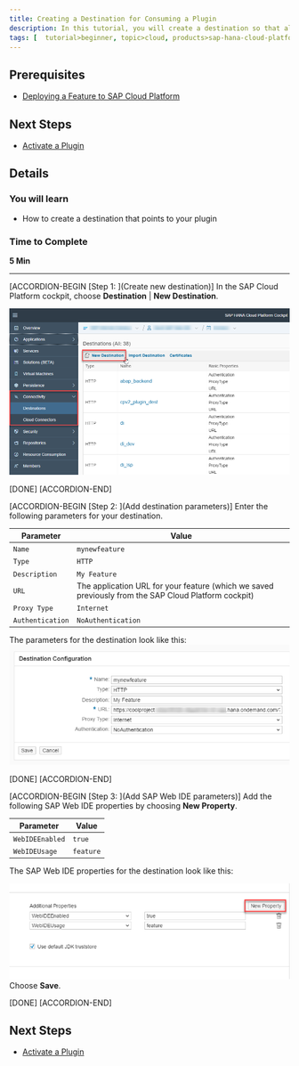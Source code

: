 ```yaml
---
title: Creating a Destination for Consuming a Plugin
description: In this tutorial, you will create a destination so that all SAP Web IDE developers using your account can activate and use the plugin. In order for SAP Web IDE to recognize and consume the new feature, you need to create a destination with the application URL of your feature application.
tags: [  tutorial>beginner, topic>cloud, products>sap-hana-cloud-platform, products>sap-web-ide ]
---
```


## Prerequisites  
 - [Deploying a Feature to SAP Cloud Platform](http://www.sap.com/developer/tutorials/webide-sdk-helloworld3.html)


## Next Steps
 - [Activate a Plugin](http://www.sap.com/developer/tutorials/webide-sdk-helloworld5.html)

## Details
### You will learn  
  - How to create a destination that points to your plugin

### Time to Complete
**5 Min**

---

[ACCORDION-BEGIN [Step 1: ](Create new destination)]
In the SAP Cloud Platform cockpit, choose **Destination** | **New Destination**.

![New destination](Step1-NewDestination.png)



[DONE]
[ACCORDION-END]

[ACCORDION-BEGIN [Step 2: ](Add destination parameters)]
Enter the following parameters for your destination.

|Parameter          | Value                                     |
|--------------------|----------------------------------------|
|`Name`  | `mynewfeature`                              |
|`Type` | `HTTP`                           |
|`Description`  | `My Feature`                              |
|`URL` | The application URL for your feature (which we saved previously from the SAP Cloud Platform cockpit)                            |
|`Proxy Type`  | `Internet`                              |
|`Authentication` | `NoAuthentication`                           |
The parameters for the destination look like this:
![New destination](Step2-DestinationParameters.png)


[DONE]
[ACCORDION-END]


[ACCORDION-BEGIN [Step 3: ](Add SAP Web IDE parameters)]
Add the following SAP Web IDE properties by choosing **New Property**.

|Parameter         | Value                               |
|------------------|-------------------------------------|
|`WebIDEEnabled`   | `true`                              |
|`WebIDEUsage`     | `feature`                           |

The SAP Web IDE properties for the destination look like this:

![New destination](Step3-SAPWebIDEProperties.png)
Choose **Save**.

[DONE]
[ACCORDION-END]




## Next Steps
- [Activate a Plugin](http://www.sap.com/developer/tutorials/webide-sdk-helloworld5.html)
